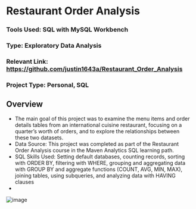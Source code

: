 # Restaurant Order Analysis


### Tools Used: SQL with MySQL Workbench
### Type: Exploratory Data Analysis
### Relevant Link: https://github.com/justin1643a/Restaurant_Order_Analysis
### Project Type: Personal, SQL



## Overview
- The main goal of this project was to examine the menu items and order details tables from an international cuisine restaurant, focusing on a quarter’s worth of orders, and to explore the relationships between these two datasets.
- Data Source: This project was completed as part of the Restaurant Order Analysis course in the Maven Analytics SQL learning path.
- SQL Skills Used: Setting default databases, counting records, sorting with ORDER BY, filtering with WHERE, grouping and aggregating data with GROUP BY and aggregate functions (COUNT, AVG, MIN, MAX), joining tables, using subqueries, and analyzing data with HAVING clauses
- 
![image](https://github.com/user-attachments/assets/629d7521-55ff-4733-be6a-5dd6b0d8d9fa)
